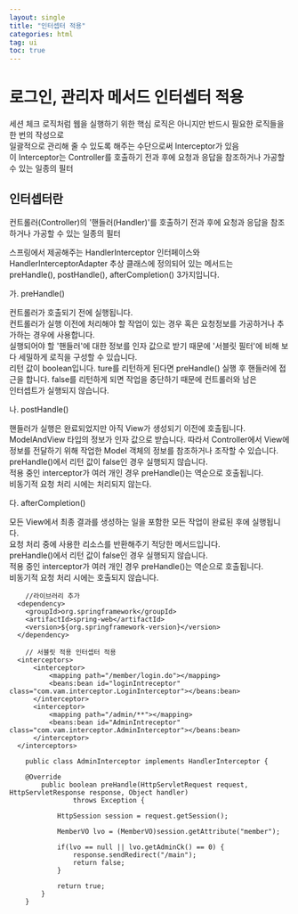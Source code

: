 ```yaml
---
layout: single
title: "인터셉터 적용"
categories: html
tag: ui
toc: true
---
```


# 로그인, 관리자 메서드 인터셉터 적용

세션 체크 로직처럼 웹을 실행하기 위한 핵심 로직은 아니지만 반드시 필요한 로직들을 한 번의 작성으로 <br> 
일괄적으로 관리해 줄 수 있도록 해주는 수단으로써 Interceptor가 있음 <br>
이 Interceptor는  Controller를 호출하기 전과 후에 요청과 응답을 참조하거나 가공할 수 있는 일종의 필터

## 인터셉터란
컨트롤러(Controller)의 '핸들러(Handler)'를 호출하기 전과 후에 요청과 응답을 참조하거나 가공할 수 있는 일종의 필터<br>

스프링에서 제공해주는 HandlerInterceptor 인터페이스와 HandlerInterceptorAdapter 추상 클래스에 정의되어 있는 메서드는 <br>
preHandle(), postHandle(), afterCompletion() 3가지입니다. <br>

가. preHandle() <br>

 컨트롤러가 호출되기 전에 실행됩니다.<br>
 컨트롤러가 실행 이전에 처리해야 할 작업이 있는 경우 혹은 요청정보를 가공하거나 추가하는 경우에 사용합니다.<br>
 실행되어야 할 '핸들러'에 대한 정보를 인자 값으로 받기 때문에 '서블릿 필터'에 비해 보다 세밀하게 로직을 구성할 수 있습니다.<br>
 리턴 값이 boolean입니다. ture를 리턴하게 된다면 preHandle() 실행 후 핸들러에 접근을 합니다. false를 리턴하게 되면 작업을 중단하기 때문에 컨트롤러와 남은 \
 인터셉트가 실행되지 않습니다. <br>
 
나. postHandle()<br>

 핸들러가 실행은 완료되었지만 아직 View가 생성되기 이전에 호출됩니다.<br>
 ModelAndView 타입의 정보가 인자 값으로 받습니다. 따라서 Controller에서 View에 정보를 전달하기 위해 작업한 Model 객체의 정보를 참조하거나 조작할 수 있습니다.<br>
 preHandle()에서 리턴 값이 false인 경우 실행되지 않습니다.<br>
 적용 중인 interceptor가 여러 개인 경우 preHandle()는 역순으로 호출됩니다.<br>
 비동기적 요청 처리 시에는 처리되지 않는다.<br>
 
다. afterCompletion()<br>

 모든 View에서 최종 결과를 생성하는 일을 포함한 모든 작업이 완료된 후에 실행됩니다.<br>
 요청 처리 중에 사용한 리소스를 반환해주기 적당한 메서드입니다.<br>
 preHandle()에서 리턴 값이 false인 경우 실행되지 않습니다.<br>
 적용 중인 interceptor가 여러 개인 경우 preHandle()는 역순으로 호출됩니다.<br>
 비동기적 요청 처리 시에는 호출되지 않습니다.<br>

```
	//라이브러리 추가
  <dependency>
    <groupId>org.springframework</groupId>
    <artifactId>spring-web</artifactId>
    <version>${org.springframework-version}</version>
  </dependency>

	// 서블릿 적용 인터셉터 적용
  <interceptors>
      <interceptor>
          <mapping path="/member/login.do"></mapping>
          <beans:bean id="loginIntreceptor" class="com.vam.interceptor.LoginInterceptor"></beans:bean>
      </interceptor>
      <interceptor>
          <mapping path="/admin/**"></mapping>
          <beans:bean id="AdminIntreceptor" class="com.vam.interceptor.AdminInterceptor"></beans:bean>
      </interceptor>
  </interceptors>

	public class AdminInterceptor implements HandlerInterceptor {
	
	@Override
		public boolean preHandle(HttpServletRequest request, HttpServletResponse response, Object handler)
				throws Exception {
			
			HttpSession session = request.getSession();
			
			MemberVO lvo = (MemberVO)session.getAttribute("member");
			
			if(lvo == null || lvo.getAdminCk() == 0) {
				response.sendRedirect("/main");
				return false;
			}
		
			return true;
		}
	}
```




